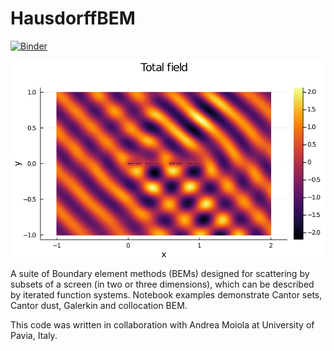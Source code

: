 # HausdorffBEM
[![Binder](https://mybinder.org/badge_logo.svg)](https://mybinder.org/v2/gh/AndrewGibbs/HausdorffBEM/master?filepath=%2FCantorSet_example.ipynb)

![Test Image 1](u_t.png)

A suite of Boundary element methods (BEMs) designed for scattering by subsets of a screen (in two or three dimensions), which can be described by iterated function systems. Notebook examples demonstrate Cantor sets, Cantor dust, Galerkin and collocation BEM.

This code was written in collaboration with Andrea Moiola at University of Pavia, Italy.

